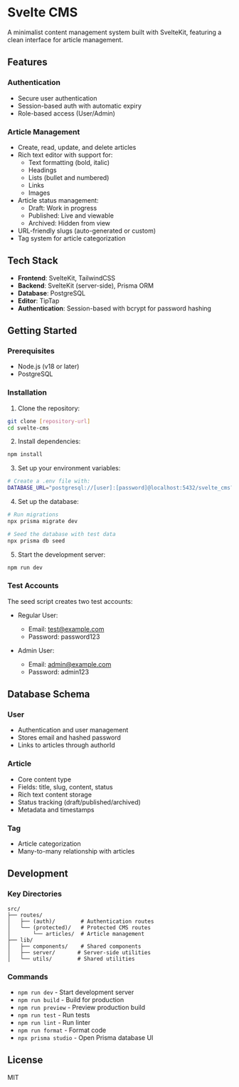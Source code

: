 # Svelte CMS

A minimalist content management system built with SvelteKit, featuring a clean interface for article management.

## Features

### Authentication
- Secure user authentication
- Session-based auth with automatic expiry
- Role-based access (User/Admin)

### Article Management
- Create, read, update, and delete articles
- Rich text editor with support for:
  - Text formatting (bold, italic)
  - Headings
  - Lists (bullet and numbered)
  - Links
  - Images
- Article status management:
  - Draft: Work in progress
  - Published: Live and viewable
  - Archived: Hidden from view
- URL-friendly slugs (auto-generated or custom)
- Tag system for article categorization

## Tech Stack

- **Frontend**: SvelteKit, TailwindCSS
- **Backend**: SvelteKit (server-side), Prisma ORM
- **Database**: PostgreSQL
- **Editor**: TipTap
- **Authentication**: Session-based with bcrypt for password hashing

## Getting Started

### Prerequisites

- Node.js (v18 or later)
- PostgreSQL

### Installation

1. Clone the repository:
```bash
git clone [repository-url]
cd svelte-cms
```

2. Install dependencies:
```bash
npm install
```

3. Set up your environment variables:
```bash
# Create a .env file with:
DATABASE_URL="postgresql://[user]:[password]@localhost:5432/svelte_cms?schema=public"
```

4. Set up the database:
```bash
# Run migrations
npx prisma migrate dev

# Seed the database with test data
npx prisma db seed
```

5. Start the development server:
```bash
npm run dev
```

### Test Accounts

The seed script creates two test accounts:

- Regular User:
  - Email: test@example.com
  - Password: password123

- Admin User:
  - Email: admin@example.com
  - Password: admin123

## Database Schema

### User
- Authentication and user management
- Stores email and hashed password
- Links to articles through authorId

### Article
- Core content type
- Fields: title, slug, content, status
- Rich text content storage
- Status tracking (draft/published/archived)
- Metadata and timestamps

### Tag
- Article categorization
- Many-to-many relationship with articles

## Development

### Key Directories
```
src/
├── routes/
│   ├── (auth)/        # Authentication routes
│   └── (protected)/   # Protected CMS routes
│       └── articles/  # Article management
├── lib/
│   ├── components/    # Shared components
│   ├── server/       # Server-side utilities
│   └── utils/        # Shared utilities
```

### Commands

- `npm run dev` - Start development server
- `npm run build` - Build for production
- `npm run preview` - Preview production build
- `npm run test` - Run tests
- `npm run lint` - Run linter
- `npm run format` - Format code
- `npx prisma studio` - Open Prisma database UI

## License

MIT
